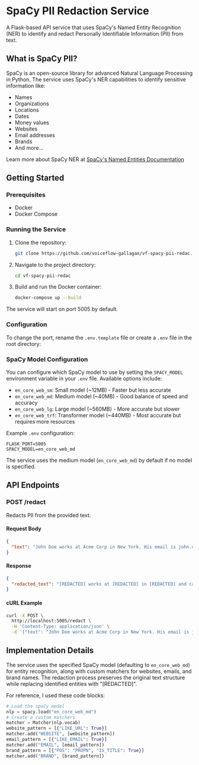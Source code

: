 # SpaCy PII Redaction Service

A Flask-based API service that uses SpaCy's Named Entity Recognition (NER) to identify and redact Personally Identifiable Information (PII) from text.

## What is SpaCy PII?

SpaCy is an open-source library for advanced Natural Language Processing in Python. The service uses SpaCy's NER capabilities to identify sensitive information like:

- Names
- Organizations
- Locations
- Dates
- Money values
- Websites
- Email addresses
- Brands
- And more...

Learn more about SpaCy NER at [SpaCy's Named Entities Documentation](https://spacy.io/usage/linguistic-features#named-entities)

## Getting Started

### Prerequisites
- Docker
- Docker Compose

### Running the Service

1. Clone the repository:
   ```bash
   git clone https://github.com/voiceflow-gallagan/vf-spacy-pii-redac.git
   ```

2. Navigate to the project directory:
   ```bash
   cd vf-spacy-pii-redac
   ```

3. Build and run the Docker container:
   ```bash
   docker-compose up --build
   ```

The service will start on port 5005 by default.

### Configuration

To change the port, rename the `.env.template` file or create a `.env` file in the root directory:

### SpaCy Model Configuration

You can configure which SpaCy model to use by setting the `SPACY_MODEL` environment variable in your `.env` file. Available options include:

- `en_core_web_sm`: Small model (~12MB) - Faster but less accurate
- `en_core_web_md`: Medium model (~40MB) - Good balance of speed and accuracy
- `en_core_web_lg`: Large model (~560MB) - More accurate but slower
- `en_core_web_trf`: Transformer model (~440MB) - Most accurate but requires more resources

Example `.env` configuration:

```
FLASK_PORT=5005
SPACY_MODEL=en_core_web_md
```

The service uses the medium model (`en_core_web_md`) by default if no model is specified.

## API Endpoints

### POST /redact

Redacts PII from the provided text.

#### Request Body

```json
{
  "text": "John Doe works at Acme Corp in New York. His email is john.doe@acme.com."
}
```

#### Response

```json
{
  "redacted_text": "[REDACTED] works at [REDACTED] in [REDACTED] and can be reached at [REDACTED]"
}
```

#### cURL Example


```bash
curl -X POST \
  http://localhost:5005/redact \
  -H 'Content-Type: application/json' \
  -d '{"text": "John Doe works at Acme Corp in New York. His email is john.doe@acme.com."}'
```


## Implementation Details

The service uses the specified SpaCy model (defaulting to `en_core_web_md`) for entity recognition, along with custom matchers for websites, emails, and brand names. The redaction process preserves the original text structure while replacing identified entities with "[REDACTED]".

For reference, I used these code blocks:

```python
# Load the spaCy model
nlp = spacy.load("en_core_web_md")
# Create a custom matchers
matcher = Matcher(nlp.vocab)
website_pattern = [{"LIKE_URL": True}]
matcher.add("WEBSITE", [website_pattern])
email_pattern = [{"LIKE_EMAIL": True}]
matcher.add("EMAIL", [email_pattern])
brand_pattern = [{"POS": "PROPN", "IS_TITLE": True}]
matcher.add("BRAND", [brand_pattern])
```
